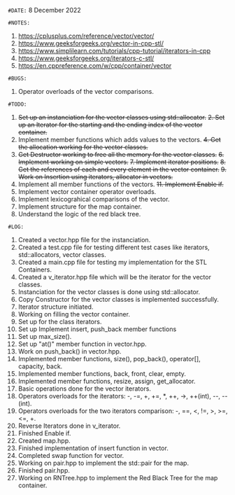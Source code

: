 `#DATE:` 8 December 2022

`#NOTES:`

1. https://cplusplus.com/reference/vector/vector/
2. https://www.geeksforgeeks.org/vector-in-cpp-stl/
3. https://www.simplilearn.com/tutorials/cpp-tutorial/iterators-in-cpp
4. https://www.geeksforgeeks.org/iterators-c-stl/
5. https://en.cppreference.com/w/cpp/container/vector

`#BUGS:`

1. Operator overloads of the vector comparisons.

`#TODO:`

1. ~~Set up an instanciation for the vector classes using std::allocator.~~
   ~~2. Set up an Iterator for the starting and the ending index of the vector container.~~
2. Implement member functions which adds values to the vectors.
   ~~4. Get the allocation working for the vector classes.~~
3. ~~Get Destructor working to free all the memory for the vector classes.~~
   ~~6. Implement working on simple vectors.~~
   ~~7. Implement iterator positions.~~
   ~~8. Get the references of each and every element in the vector container.~~
   ~~9. Work on Insertion using iterators, allocator in vectors.~~
4. Implement all member functions of the vectors.
   ~~11. Implement Enable if.~~
5. Implement vector container operator overloads.
6. Implement lexicograhical comparisons of the vector.
7. Implement structure for the map container.
8. Understand the logic of the red black tree.

`#LOG:`

1. Created a vector.hpp file for the instanciation.
2. Created a test.cpp file for testing different test cases like iterators, std::allocators, vector classes.
3. Created a main.cpp file for testing my implementation for the STL Containers.
4. Created a v_iterator.hpp file which will be the iterator for the vector classes.
5. Instanciation for the vector classes is done using std::allocator.
6. Copy Constructor for the vector classes is implemented successfully.
7. Iterator structure initiated.
8. Working on filling the vector container.
9. Set up for the class iterators.
10. Set up Implement insert, push_back member functions
11. Set up max_size().
12. Set up "at()" member function in vector.hpp.
13. Work on push_back() in vector.hpp.
14. Implemented member functions, size(), pop_back(), operator[], capacity, back.
15. Implemented member functions, back, front, clear, empty.
16. Implemented member functions, resize, assign, get_allocator.
17. Basic operations done for the vector iterators.
18. Operators overloads for the iterators: -, -=, +, +=, \*, ++, ->, ++(int), --, --(int).
19. Operators overloads for the two iterators comparison: -, ==, <, !=, >, >=, <=, +.
20. Reverse Iterators done in v_iterator.
21. Finished Enable if.
22. Created map.hpp.
23. Finished implementation of insert function in vector.
24. Completed swap function for vector.
25. Working on pair.hpp to implement the std::pair for the map.
26. Finished pair.hpp.
27. Working on RNTree.hpp to implement the Red Black Tree for the map container.
